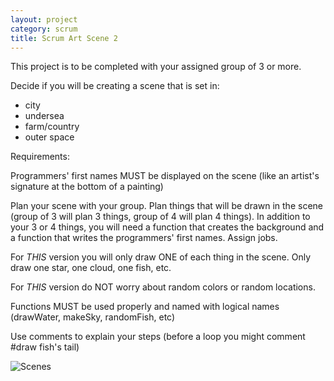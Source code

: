 ```yaml
---
layout: project
category: scrum
title: Scrum Art Scene 2
---
```

This project is to be completed with your assigned group of 3 or more.

Decide if you will be creating a scene that is set in:
- city
- undersea
- farm/country
- outer space

Requirements:

Programmers' first names MUST be displayed on the scene (like an artist's signature at the bottom of a painting)

Plan your scene with your group. Plan things that will be drawn in the scene (group of 3 will plan 3 things, group of 4 will plan 4 things). In addition to your 3 or 4 things, you will need a function that creates the background and a function that writes the programmers' first names. Assign jobs.

For *THIS* version you will only draw ONE of each thing in the scene. Only draw one star, one cloud, one fish, etc.

For *THIS* version do NOT worry about random colors or random locations.

Functions MUST be used properly and named with logical names (drawWater, makeSky, randomFish, etc)

Use comments to explain your steps (before a loop you might comment #draw fish's tail)


![Scenes](/apcsp/turtleart/ArtScene.PNG)
